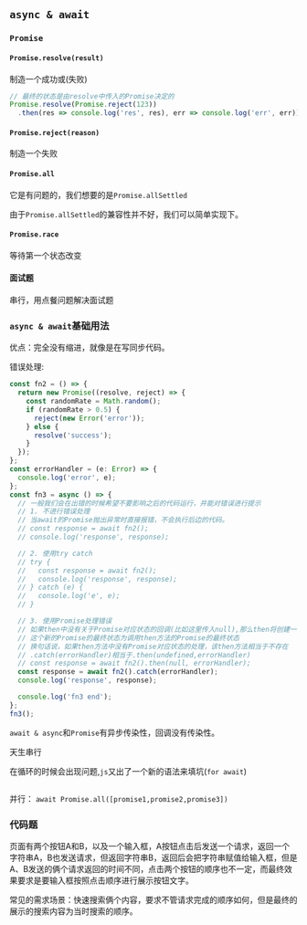 ## `async & await`

### `Promise`

#### `Promise.resolve(result)`
制造一个成功或(失败)

```typescript
// 最终的状态是由resolve中传入的Promise决定的
Promise.resolve(Promise.reject(123))
  .then(res => console.log('res', res), err => console.log('err', err)); //err 123
```

#### `Promise.reject(reason)`
制造一个失败

#### `Promise.all`
它是有问题的，我们想要的是`Promise.allSettled`

由于`Promise.allSettled`的兼容性并不好，我们可以简单实现下。

#### `Promise.race`
等待第一个状态改变

#### 面试题
串行，用点餐问题解决面试题



### `async & await`基础用法
优点：完全没有缩进，就像是在写同步代码。

错误处理:
```typescript
const fn2 = () => {
  return new Promise((resolve, reject) => {
    const randomRate = Math.random();
    if (randomRate > 0.5) {
      reject(new Error('error'));
    } else {
      resolve('success');
    }
  });
};
const errorHandler = (e: Error) => {
  console.log('error', e);
};
const fn3 = async () => {
  // 一般我们会在出错的时候希望不要影响之后的代码运行，并能对错误进行提示
  // 1. 不进行错误处理
  // 当await的Promise抛出异常时直接报错，不会执行后边的代码。
  // const response = await fn2();
  // console.log('response', response);

  // 2. 使用try catch
  // try {
  //   const response = await fn2();
  //   console.log('response', response);
  // } catch (e) {
  //   console.log('e', e);
  // }

  // 3. 使用Promise处理错误
  // 如果then中没有关于Promise对应状态的回调(比如这里传入null),那么then将创建一个新的没有经过回调函数处理的Promise
  // 这个新的Promise的最终状态为调用then方法的Promise的最终状态
  // 换句话说，如果then方法中没有Promise对应状态的处理，该then方法相当于不存在
  // .catch(errorHandler)相当于.then(undefined,errorHandler)
  // const response = await fn2().then(null, errorHandler);
  const response = await fn2().catch(errorHandler);
  console.log('response', response);

  console.log('fn3 end');
};
fn3();
```

`await & async`和`Promise`有异步传染性，回调没有传染性。

天生串行

在循环的时候会出现问题,`js`又出了一个新的语法来填坑(`for await`) 
```typescript

```

并行： `await Promise.all([promise1,promise2,promise3])`

### 代码题
页面有两个按钮A和B，以及一个输入框，A按钮点击后发送一个请求，返回一个字符串A，B也发送请求，但返回字符串B，返回后会把字符串赋值给输入框，但是A、B发送的俩个请求返回的时间不同，点击两个按钮的顺序也不一定，而最终效果要求是要输入框按照点击顺序进行展示按钮文字。

常见的需求场景：快速搜索俩个内容，要求不管请求完成的顺序如何，但是最终的展示的搜索内容为当时搜索的顺序。
